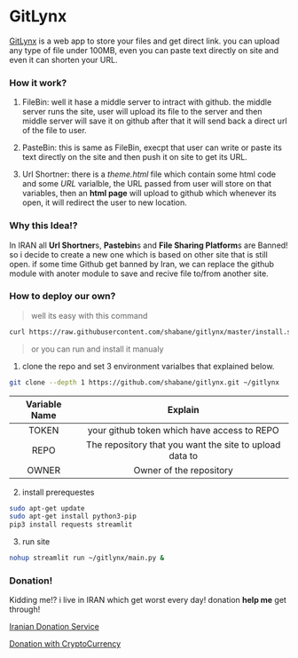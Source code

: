 # GitLynx

[GitLynx](https://gitlinks.ir/) is a web app to store your files and get direct link.
you can upload any type of file under 100MB, even you can paste text directly on site and
even it can shorten your URL.



### How it work?

1. FileBin: well it hase a middle server to intract with github.
the middle server runs the site, user will upload its file to the server
and then middle server will save it on github after that it will send back a direct url
of the file to user.

2. PasteBin: this is same as FileBin, execpt that user can write or paste
its text directly on the site and then push it on site to get its URL.

3. Url Shortner: there is a *theme.html* file which contain some html code
and some *URL* varialble, the URL passed from user will store on that variables,
then an **html page** will upload to github which whenever its open, it will
redirect the user to new location.



### Why this Idea!?

In IRAN all **Url Shortner**s, **Pastebin**s and **File Sharing Platform**s are Banned!
so i decide to create a new one which is based on other site that is still open.
if some time Github get banned by Iran, we can replace the github module with anoter module
to save and recive file to/from another site.



### How to deploy our own?

> well its easy with this command

```bash
curl https://raw.githubusercontent.com/shabane/gitlynx/master/install.sh
```

> or you can run and install it manualy

1. clone the repo and set 3 environment varialbes that explained below.

```bash
git clone --depth 1 https://github.com/shabane/gitlynx.git ~/gitlynx
```

|Variable Name|Explain|
|:-----------:|:-----:|
|   TOKEN     | your github token which have access to REPO |
|   REPO      | The repository that you want the site to upload data to |
|   OWNER     | Owner of the repository |

2. install prerequestes

```bash
sudo apt-get update
sudo apt-get install python3-pip
pip3 install requests streamlit
```

3. run site

```bash
nohup streamlit run ~/gitlynx/main.py &
```

### Donation!

Kidding me!? i live in IRAN which get worst every day!
donation **help me** get through!

[Iranian Donation Service](https://daramet.com/shabane)

[Donation with CryptoCurrency](https://shabane.github.io/donate.html)
